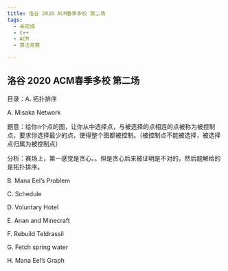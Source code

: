 ```yaml
---
title: 洛谷 2020 ACM春季多校 第二场
tags:
  - 未完成
  - C++
  - ACM
  - 算法竞赛

---
```


## 洛谷 2020 ACM春季多校 第二场

目录：A. 拓扑排序

A. Misaka Network

​	题意：给你n个点的图，让你从中选择点，与被选择的点相连的点被称为被控制点，要求你选择最少的点，使得整个图都被控制。（被控制点不能被选择，被选择点归属为被控制点）

​	分析：赛场上，第一感觉是贪心。。但是贪心后来被证明是不对的，然后题解给的是拓扑排序。

B. Mana Eel’s Problem 

C. Schedule

D. Voluntary Hotel

E. Anan and Minecraft

F. Rebuild Teldrassil

G. Fetch spring water

H. Mana Eel’s Graph